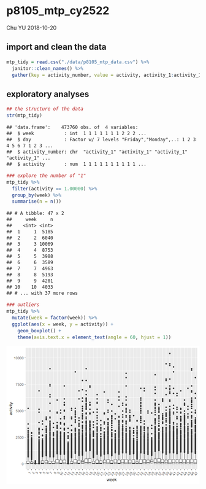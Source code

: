 p8105\_mtp\_cy2522
================
Chu YU
2018-10-20

import and clean the data
-------------------------

``` r
mtp_tidy = read.csv("./data/p8105_mtp_data.csv") %>%
  janitor::clean_names() %>%
  gather(key = activity_number, value = activity, activity_1:activity_1440 ) 
```

exploratory analyses
--------------------

``` r
## the structure of the data
str(mtp_tidy)
```

    ## 'data.frame':    473760 obs. of  4 variables:
    ##  $ week           : int  1 1 1 1 1 1 1 2 2 2 ...
    ##  $ day            : Factor w/ 7 levels "Friday","Monday",..: 1 2 3 4 5 6 7 1 2 3 ...
    ##  $ activity_number: chr  "activity_1" "activity_1" "activity_1" "activity_1" ...
    ##  $ activity       : num  1 1 1 1 1 1 1 1 1 1 ...

``` r
### explore the number of "1"
mtp_tidy %>%
  filter(activity == 1.00000) %>%
  group_by(week) %>% 
  summarise(n = n())
```

    ## # A tibble: 47 x 2
    ##     week     n
    ##    <int> <int>
    ##  1     1  5185
    ##  2     2  6040
    ##  3     3 10069
    ##  4     4  8753
    ##  5     5  3988
    ##  6     6  3589
    ##  7     7  4963
    ##  8     8  5193
    ##  9     9  4201
    ## 10    10  4033
    ## # ... with 37 more rows

``` r
### outliers
mtp_tidy %>%
  mutate(week = factor(week)) %>%
  ggplot(aes(x = week, y = activity)) +
    geom_boxplot() +
    theme(axis.text.x = element_text(angle = 60, hjust = 1))
```

![](p8105_mtp_cy2522_files/figure-markdown_github/unnamed-chunk-2-1.png)
